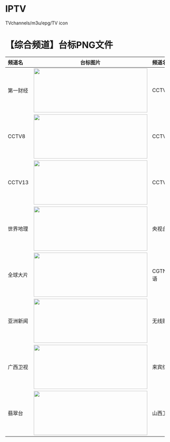 # IPTV
TVchannels/m3u/epg/TV icon
# 【综合频道】台标PNG文件
|频道名|台标图片|频道名|台标图片|
|:---|:---:|:---|:---:|
|第一财经|<img src="https://raw.githubusercontent.com/lqky/iptv/main/logo/yicai.png" width="359" height="139">|CCTV2|<img src="https://raw.githubusercontent.com/lqky/iptv/main/logo/CCTV2.png" width="359" height="139">|
|CCTV8|<img src="https://raw.githubusercontent.com/lqky/iptv/main/logo/CCTV8.png" width="359" height="139">|CCTV9|<img src="https://raw.githubusercontent.com/lqky/iptv/main/logo/CCTV9.png" width="359" height="139">|
|CCTV13|<img src="https://raw.githubusercontent.com/lqky/iptv/main/logo/CCTV13.png" width="359" height="139">|CCTV15|<img src="https://raw.githubusercontent.com/lqky/iptv/main/logo/CCTV15.png" width="359" height="139">|
|世界地理|<img src="https://raw.githubusercontent.com/lqky/iptv/main/logo/CCTVworldgeo.png" width="359" height="139">|央视台球|<img src="https://raw.githubusercontent.com/lqky/iptv/main/logo/CCTVbilliards.png" width="359" height="139">|
|全球大片|<img src="https://raw.githubusercontent.com/lqky/iptv/main/logo/BesTV.png" width="359" height="139">|CGTN英语|<img src="https://raw.githubusercontent.com/lqky/iptv/main/logo/CGTN.png" width="359" height="139">|
|亚洲新闻|<img src="https://raw.githubusercontent.com/lqky/iptv/main/logo/Asianews.png" width="359" height="139">|无线财经|<img src="https://raw.githubusercontent.com/lqky/iptv/main/logo/TVB5.png" width="359" height="139">|
|广西卫视|<img src="https://raw.githubusercontent.com/lqky/iptv/main/logo/gxws.png" width="359" height="139">|来宾综合|<img src="https://raw.githubusercontent.com/lqky/iptv/main/logo/lbzh.png" width="359" height="139">|
|翡翠台|<img src="https://raw.githubusercontent.com/lqky/iptv/main/logo/TVB1.png" width="359" height="139">|山西卫视|<img src="https://raw.githubusercontent.com/lqky/iptv/main/logo/sxws.png" width="359" height="139">|
